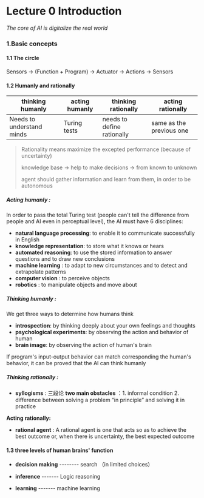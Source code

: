 # Lecture 0 Introduction

*The core of AI is digitalize the real world*

### 1.Basic concepts

#### 1.1 The circle

Sensors -> (Function + Program) -> Actuator -> Actions -> Sensors

#### 1.2 Humanly and rationally

| thinking humanly          | acting humanly | thinking rationally        | acting rationally        |
| ------------------------- | -------------- | -------------------------- | ------------------------ |
| Needs to understand minds | Turing tests   | needs to define rationally | same as the previous one |
> Rationality means maximize the excepted performance (because of uncertainty)
>
> knowledge base -> help to make decisions -> from known to unknown
>
> agent should gather information and learn from them, in order to be autonomous 



##### Acting humanly :

In order to pass the total Turing test (people can't tell the difference from 		people and AI even in perceptual level), the AI must have 6 disciplines:



- **natural language processing**: to enable it to communicate successfully in English
- **knowledge representation**: to store what it knows or hears
- **automated reasoning**: to use the stored information to answer questions and to draw new conclusions
- **machine learning** : to adapt to new circumstances and to detect and extrapolate patterns
- **computer vision** : to perceive objects
- **robotics** : to manipulate objects and move about



##### Thinking humanly :

We get three ways to determine how humans think



- **introspection**: by thinking deeply about your own feelings and thoughts
- **psychological experiments**: by observing the action and behavior of human 
- **brain image**: by observing the action of human's brain

If program's input-output behavior can match corresponding  the human's behavior, it can be proved that the AI can think humanly



##### Thinking rationally :

- **syllogisms** : 三段论
	 **two main obstacles** ：1. informal condition  2. difference between solving a problem “in principle” and solving it in practice					



**Acting rationally:**

-  **rational agent** : A rational agent is one that acts so as to achieve the best outcome or, when there is uncertainty, the best expected outcome





#### 1.3 three levels of human brains' function

- **decision making** -------- search （in limited choices）

- **inference** ------- Logic reasoning

- **learning** ------- machine learning 


